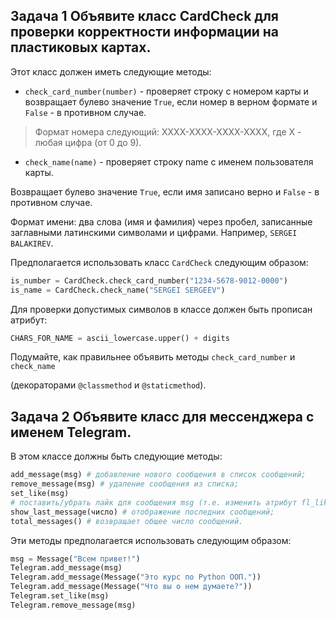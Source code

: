 ## Задача 1 Объявите класс CardCheck для проверки корректности информации на пластиковых картах. 

Этот класс должен иметь следующие методы:

* `check_card_number(number)` - проверяет строку с номером карты и возвращает булево значение `True`, если номер в верном формате и `False` - в противном случае.

> Формат номера следующий: XXXX-XXXX-XXXX-XXXX, где X - любая цифра (от 0 до 9).

* `check_name(name)` - проверяет строку name с именем пользователя карты. 

Возвращает булево значение `True`, если имя записано верно и `False` - в противном случае.

Формат имени: два слова (имя и фамилия) через пробел, записанные заглавными латинскими символами и цифрами. Например, `SERGEI BALAKIREV`.

Предполагается использовать класс `CardCheck` следующим образом:
```python
is_number = CardCheck.check_card_number("1234-5678-9012-0000")
is_name = CardCheck.check_name("SERGEI SERGEEV")
```

Для проверки допустимых символов в классе должен быть прописан атрибут:
```python
CHARS_FOR_NAME = ascii_lowercase.upper() + digits
```
Подумайте, как правильнее объявить методы `check_card_number` и `check_name` 

(декораторами `@classmethod` и `@staticmethod`).


## Задача 2 Объявите класс для мессенджера с именем Telegram. 

В этом классе должны быть следующие методы:

```python
add_message(msg) # добавление нового сообщения в список сообщений;
remove_message(msg) # удаление сообщения из списка;
set_like(msg) 
# поставить/убрать лайк для сообщения msg (т.е. изменить атрибут fl_like объекта msg: если лайка нет то он ставится, если уже есть, то убирается);
show_last_message(число) # отображение последних сообщений;
total_messages() # возвращает общее число сообщений.
```
Эти методы предполагается использовать следующим образом:

```python
msg = Message("Всем привет!")
Telegram.add_message(msg)
Telegram.add_message(Message("Это курс по Python ООП."))
Telegram.add_message(Message("Что вы о нем думаете?"))
Telegram.set_like(msg)
Telegram.remove_message(msg)
```